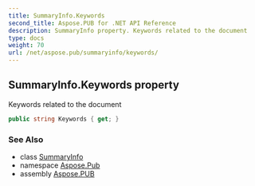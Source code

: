 ```yaml
---
title: SummaryInfo.Keywords
second_title: Aspose.PUB for .NET API Reference
description: SummaryInfo property. Keywords related to the document
type: docs
weight: 70
url: /net/aspose.pub/summaryinfo/keywords/
---
```

## SummaryInfo.Keywords property

Keywords related to the document

```csharp
public string Keywords { get; }
```

### See Also

* class [SummaryInfo](../)
* namespace [Aspose.Pub](../../summaryinfo/)
* assembly [Aspose.PUB](../../../)


